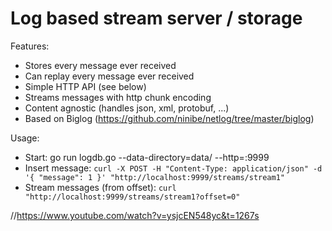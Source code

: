 # Log based stream server / storage

Features:
- Stores every message ever received
- Can replay every message ever received
- Simple HTTP API (see below)
- Streams messages with http chunk encoding
- Content agnostic (handles json, xml, protobuf, ...)
- Based on Biglog (https://github.com/ninibe/netlog/tree/master/biglog)

Usage:
- Start: go run logdb.go --data-directory=data/ --http=:9999
- Insert message: `curl -X POST -H "Content-Type: application/json" -d '{ "message": 1 }' "http://localhost:9999/streams/stream1"`
- Stream messages (from offset): `curl "http://localhost:9999/streams/stream1?offset=0"`

//https://www.youtube.com/watch?v=ysjcEN548yc&t=1267s